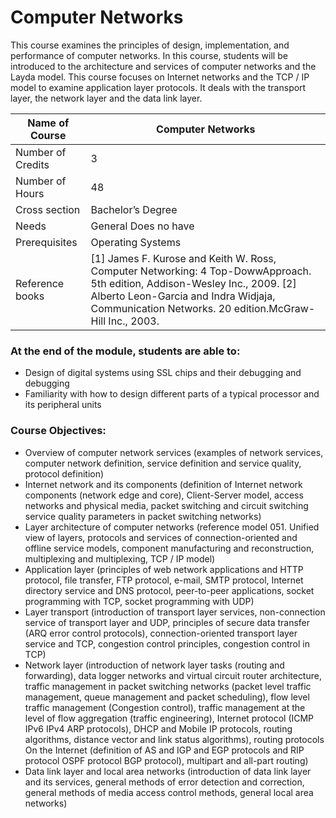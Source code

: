 
# Computer Networks

This course examines the principles of design, implementation, and performance of computer networks. In this course, students will be introduced to the architecture and services of computer networks and the Layda model. This course focuses on Internet networks and the TCP / IP model to examine application layer protocols. It deals with the transport layer, the network layer and the data link layer.

| Name of Course |	Computer Networks |
|---|---|
| Number of Credits | 3 |
| Number of Hours | 48 | 
| Cross section | Bachelor’s Degree | 
| Needs | General Does no have |
| Prerequisites | Operating Systems | 
| Reference books | [1] James F. Kurose and Keith W. Ross, Computer Networking: 4 Top-DowwApproach. 5th edition, Addison-Wesley Inc., 2009. [2] Alberto Leon-Garcia and Indra Widjaja, Communication Networks. 20 edition.McGraw-Hill Inc., 2003. |
	
### At the end of the module, students are able to:

- Design of digital systems using SSL chips and their debugging and debugging
- Familiarity with how to design different parts of a typical processor and its peripheral units


### Course Objectives:

- Overview of computer network services (examples of network services, computer network definition, service definition and service quality, protocol definition)
- Internet network and its components (definition of Internet network components (network edge and core), Client-Server model, access networks and physical media, packet switching and circuit switching service quality parameters in packet switching networks)
- Layer architecture of computer networks (reference model 051. Unified view of layers, protocols and services of connection-oriented and offline service models, component manufacturing and reconstruction, multiplexing and multiplexing, TCP / IP model)
- Application layer (principles of web network applications and HTTP protocol, file transfer, FTP protocol, e-mail, SMTP protocol, Internet directory service and DNS protocol, peer-to-peer applications, socket programming with TCP, socket programming with UDP)
- Layer transport (introduction of transport layer services, non-connection service of transport layer and UDP, principles of secure data transfer (ARQ error control protocols), connection-oriented transport layer service and TCP, congestion control principles, congestion control in TCP)
- Network layer (introduction of network layer tasks (routing and forwarding), data logger networks and virtual circuit router architecture, traffic management in packet switching networks (packet level traffic management, queue management and packet scheduling), flow level traffic management (Congestion control), traffic management at the level of flow aggregation (traffic engineering), Internet protocol (ICMP IPv6 IPv4 ARP protocols), DHCP and Mobile IP protocols, routing algorithms, distance vector and link status algorithms), routing protocols On the Internet (definition of AS and IGP and EGP protocols and RIP protocol OSPF protocol BGP protocol), multipart and all-part routing)
- Data link layer and local area networks (introduction of data link layer and its services, general methods of error detection and correction, general methods of media access control methods, general local area networks)


		
		
		
		
		
		
		